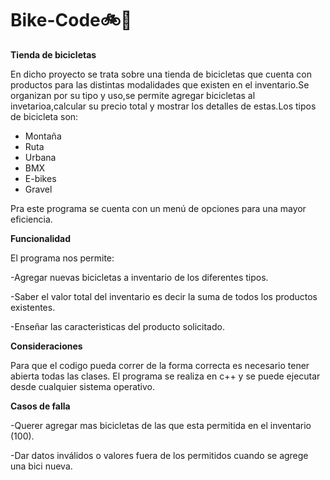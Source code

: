 # Bike-Code🚲🧾


**Tienda de bicicletas**


En dicho proyecto se trata sobre una  tienda de bicicletas que cuenta con  productos para las distintas modalidades que existen en el inventario.Se organizan por su tipo y uso,se permite agregar bicicletas al invetarioa,calcular su precio total y mostrar los detalles de estas.Los tipos de bicicleta son:
- Montaña
- Ruta
- Urbana
- BMX
- E-bikes
- Gravel

Pra este programa se cuenta con un menú de opciones para una mayor eficiencia.

**Funcionalidad**


El programa nos permite:


-Agregar nuevas bicicletas a inventario de los diferentes tipos.

-Saber el valor total del inventario es decir la suma de todos los productos existentes.

-Enseñar las caracteristicas del producto solicitado.


**Consideraciones**


Para que el codigo pueda correr de la forma correcta es necesario tener abierta todas las clases. El programa se realiza en c++ y se puede ejecutar desde cualquier sistema operativo.

**Casos de falla**

-Querer agregar mas bicicletas de las que esta permitida en el inventario (100).

-Dar datos inválidos o valores fuera de los permitidos cuando se agrege una bici nueva.
